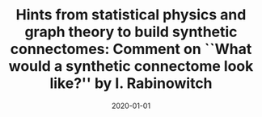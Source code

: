 ---
title: "Hints from statistical physics and graph theory to build synthetic connectomes: Comment on ``What would a synthetic connectome look like?&apos;&apos; by I. Rabinowitch"
collection: publications
permalink: /publication/2020-01-01-Hints-from-statistical-physics-and-graph-theory-to-build-synthetic-connectomes-Comment-on-What-would-a-synthetic-connectome-look-like-by-I-Rabinowitch
date: 2020-01-01
venue: 'Phys. Life Rev.'
paperurl: 'https://dx.doi.org/10.1016/j.plrev.2020.03.001'
citation: ' <u>Mauricio Girardi-Schappo</u>,  Ariadne Andrade, &quot;Hints from statistical physics and graph theory to build synthetic connectomes: Comment on ``What would a synthetic connectome look like?&amp;apos;&amp;apos; by I. Rabinowitch.&quot; Phys. Life Rev., 2020.'
---
